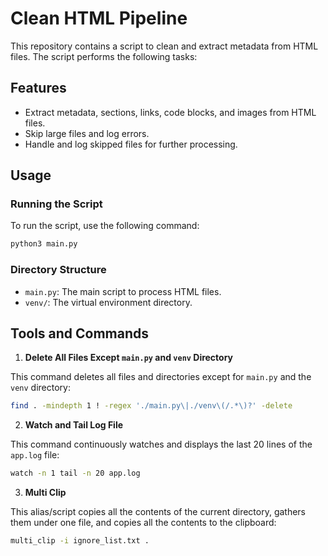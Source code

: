 # Clean HTML Pipeline

This repository contains a script to clean and extract metadata from HTML files. The script performs the following tasks:

## Features

- Extract metadata, sections, links, code blocks, and images from HTML files.
- Skip large files and log errors.
- Handle and log skipped files for further processing.

## Usage

### Running the Script

To run the script, use the following command:

```bash
python3 main.py
```

### Directory Structure

- `main.py`: The main script to process HTML files.
- `venv/`: The virtual environment directory.

## Tools and Commands

1. **Delete All Files Except `main.py` and `venv` Directory**

This command deletes all files and directories except for `main.py` and the `venv` directory:

```bash
find . -mindepth 1 ! -regex './main.py\|./venv\(/.*\)?' -delete
```

2. **Watch and Tail Log File**

This command continuously watches and displays the last 20 lines of the `app.log` file:

```bash
watch -n 1 tail -n 20 app.log
```

3. **Multi Clip**

This alias/script copies all the contents of the current directory, gathers them under one file, and copies all the contents to the clipboard:

```bash
multi_clip -i ignore_list.txt .
```
